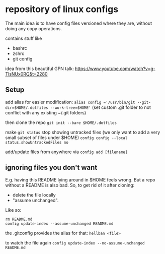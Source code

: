 # repository of linux configs

The main idea is to have config files versioned where they are, without doing any copy operations.

contains stuff like
- bashrc
- zshrc
- git config

idea from this beautiful GPN talk: https://www.youtube.com/watch?v=g-TlsNUx0RQ&t=2280

## Setup

add alias for easier modification:
`alias config ='/usr/bin/git --git-dir=$HOME/.dotfiles --work-tree=$HOME'`
(set custom .git folder to not conflict with any existing ~/.git folders)

then clone the repo
`git init --bare $HOME/.dotfiles`

make `git status` stop showing untracked files (we only want to add a very small subset of files under $HOME)
`config config --local status.showUntrackedFiles no`

add/update files from anywhere via
`config add [filename]`

## ignoring files you don't want

E.g. having this README lying around in $HOME feels wrong. But a repo without a README is also bad.
So, to get rid of it after cloning:
- delete the file locally
- "assume unchanged".

Like so:
```
rm README.md
config update-index --assume-unchanged README.md
```

the .gitconfig provides the alias for that: `hellban <file>`

to watch the file again
`config update-index --no-assume-unchanged README.md`

